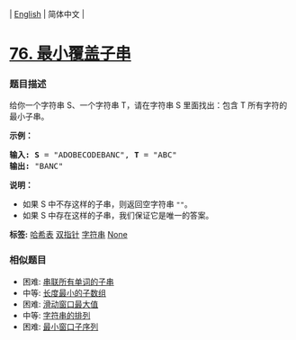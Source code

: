 | [English](README_EN.md) | 简体中文 |

# [76. 最小覆盖子串](https://leetcode-cn.com/problems/minimum-window-substring)
 ### 题目描述
<p>给你一个字符串 S、一个字符串 T，请在字符串 S 里面找出：包含 T 所有字符的最小子串。</p>

<p><strong>示例：</strong></p>

<pre><strong>输入: S</strong> = &quot;ADOBECODEBANC&quot;, <strong>T</strong> = &quot;ABC&quot;
<strong>输出:</strong> &quot;BANC&quot;</pre>

<p><strong>说明：</strong></p>

<ul>
	<li>如果 S 中不存这样的子串，则返回空字符串 <code>&quot;&quot;</code>。</li>
	<li>如果 S 中存在这样的子串，我们保证它是唯一的答案。</li>
</ul>

**标签:**  [哈希表](https://leetcode-cn.com/tag/hash-table) [双指针](https://leetcode-cn.com/tag/two-pointers) [字符串](https://leetcode-cn.com/tag/string) [None](https://leetcode-cn.com/tag/sliding-window) 
 ### 相似题目
- 困难:	[串联所有单词的子串](https://leetcode-cn.com/problems/substring-with-concatenation-of-all-words) 
- 中等:	[长度最小的子数组](https://leetcode-cn.com/problems/minimum-size-subarray-sum) 
- 困难:	[滑动窗口最大值](https://leetcode-cn.com/problems/sliding-window-maximum) 
- 中等:	[字符串的排列](https://leetcode-cn.com/problems/permutation-in-string) 
- 困难:	[最小窗口子序列](https://leetcode-cn.com/problems/minimum-window-subsequence) 
